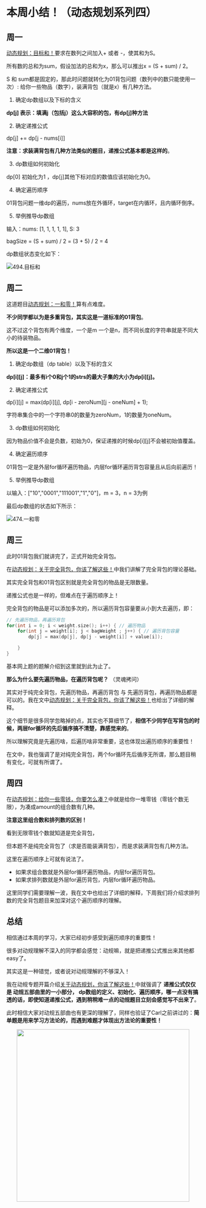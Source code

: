 # 本周小结！（动态规划系列四）

## 周一

[动态规划：目标和！](https://programmercarl.com/0494.目标和.html)要求在数列之间加入+ 或者 -，使其和为S。

所有数的总和为sum，假设加法的总和为x，那么可以推出x = (S + sum) / 2。

S 和 sum都是固定的，那此时问题就转化为01背包问题（数列中的数只能使用一次）: 给你一些物品（数字），装满背包（就是x）有几种方法。

1. 确定dp数组以及下标的含义

**dp[j] 表示：填满j（包括j）这么大容积的包，有dp[j]种方法**

2. 确定递推公式

dp[j] += dp[j - nums[i]]

**注意：求装满背包有几种方法类似的题目，递推公式基本都是这样的**。

3. dp数组如何初始化

dp[0] 初始化为1 ，dp[j]其他下标对应的数值应该初始化为0。

4. 确定遍历顺序

01背包问题一维dp的遍历，nums放在外循环，target在内循环，且内循环倒序。


5. 举例推导dp数组

输入：nums: [1, 1, 1, 1, 1], S: 3

bagSize = (S + sum) / 2 = (3 + 5) / 2 = 4

dp数组状态变化如下：

![494.目标和](https://file1.kamacoder.com/i/algo/20210125120743274-20230310132918821.jpg)

## 周二

这道题目[动态规划：一和零！](https://programmercarl.com/0474.一和零.html)算有点难度。

**不少同学都以为是多重背包，其实这是一道标准的01背包**。

这不过这个背包有两个维度，一个是m 一个是n，而不同长度的字符串就是不同大小的待装物品。

**所以这是一个二维01背包！**

1. 确定dp数组（dp table）以及下标的含义

**dp[i][j]：最多有i个0和j个1的strs的最大子集的大小为dp[i][j]。**


2. 确定递推公式

dp[i][j] = max(dp[i][j], dp[i - zeroNum][j - oneNum] + 1);

字符串集合中的一个字符串0的数量为zeroNum，1的数量为oneNum。

3. dp数组如何初始化

因为物品价值不会是负数，初始为0，保证递推的时候dp[i][j]不会被初始值覆盖。

4. 确定遍历顺序

01背包一定是外层for循环遍历物品，内层for循环遍历背包容量且从后向前遍历！

5. 举例推导dp数组

以输入：["10","0001","111001","1","0"]，m = 3，n = 3为例

最后dp数组的状态如下所示：


![474.一和零](https://file1.kamacoder.com/i/algo/20210120111201512-20230310132936011.jpg)

## 周三

此时01背包我们就讲完了，正式开始完全背包。

在[动态规划：关于完全背包，你该了解这些！](https://programmercarl.com/背包问题理论基础完全背包.html)中我们讲解了完全背包的理论基础。

其实完全背包和01背包区别就是完全背包的物品是无限数量。

递推公式也是一样的，但难点在于遍历顺序上！

完全背包的物品是可以添加多次的，所以遍历背包容量要从小到大去遍历，即：

```CPP
// 先遍历物品，再遍历背包
for(int i = 0; i < weight.size(); i++) { // 遍历物品
    for(int j = weight[i]; j < bagWeight ; j++) { // 遍历背包容量
        dp[j] = max(dp[j], dp[j - weight[i]] + value[i]);

    }
}
```

基本网上题的题解介绍到这里就到此为止了。

**那么为什么要先遍历物品，在遍历背包呢？** （灵魂拷问）

其实对于纯完全背包，先遍历物品，再遍历背包 与 先遍历背包，再遍历物品都是可以的。我在文中[动态规划：关于完全背包，你该了解这些！](https://programmercarl.com/背包问题理论基础完全背包.html)也给出了详细的解释。

这个细节是很多同学忽略掉的点，其实也不算细节了，**相信不少同学在写背包的时候，两层for循环的先后循序搞不清楚，靠感觉来的**。

所以理解究竟是先遍历啥，后遍历啥非常重要，这也体现出遍历顺序的重要性！

在文中，我也强调了是对纯完全背包，两个for循环先后循序无所谓，那么题目稍有变化，可就有所谓了。

## 周四

在[动态规划：给你一些零钱，你要怎么凑？](https://programmercarl.com/0518.零钱兑换II.html)中就是给你一堆零钱（零钱个数无限），为凑成amount的组合数有几种。

**注意这里组合数和排列数的区别！**

看到无限零钱个数就知道是完全背包，

但本题不是纯完全背包了（求是否能装满背包），而是求装满背包有几种方法。

这里在遍历顺序上可就有说法了。

* 如果求组合数就是外层for循环遍历物品，内层for遍历背包。
* 如果求排列数就是外层for遍历背包，内层for循环遍历物品。

这里同学们需要理解一波，我在文中也给出了详细的解释，下周我们将介绍求排列数的完全背包题目来加深对这个遍历顺序的理解。


## 总结

相信通过本周的学习，大家已经初步感受到遍历顺序的重要性！

很多对动规理解不深入的同学都会感觉：动规嘛，就是把递推公式推出来其他都easy了。

其实这是一种错觉，或者说对动规理解的不够深入！

我在动规专题开篇介绍[关于动态规划，你该了解这些！](https://programmercarl.com/动态规划理论基础.html)中就强调了 **递推公式仅仅是 动规五部曲里的一小部分， dp数组的定义、初始化、遍历顺序，哪一点没有搞透的话，即使知道递推公式，遇到稍稍难一点的动规题目立刻会感觉写不出来了**。

此时相信大家对动规五部曲也有更深的理解了，同样也验证了Carl之前讲过的：**简单题是用来学习方法论的，而遇到难题才体现出方法论的重要性！**


<div align="center"><img src='https://file1.kamacoder.com/i/algo/01二维码.jpg' width=450> </img></div>
